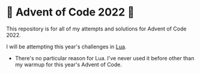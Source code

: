 # 🎄 Advent of Code 2022 🎄
This repository is for all of my attempts and solutions for Advent of Code 2022.

I will be attempting this year's challenges in [Lua](https://www.lua.org/).
- There's no particular reason for Lua. I've never used it before other than my warmup for this year's Advent of Code.
